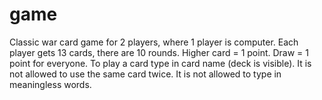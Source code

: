 # game

Classic war card game for 2 players, where 1 player is computer. Each player gets 13 cards, there are 10 rounds. 
Higher card = 1 point. Draw = 1 point for everyone.
To play a card type in card name (deck is visible).
It is not allowed to use the same card twice. It is not allowed to type in meaningless words.
